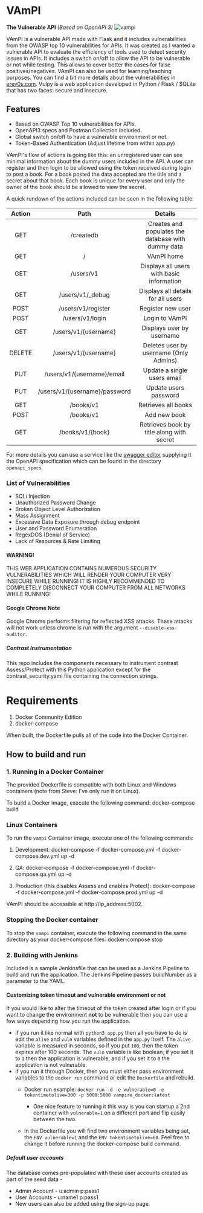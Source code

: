 # VAmPI
**The Vulnerable API** *(Based on OpenAPI 3)*
![vampi](https://i.imgur.com/zR0quKf.jpg)

VAmPI is a vulnerable API made with Flask and it includes vulnerabilities from the OWASP top 10 vulnerabilities for APIs. It was created as I wanted a vulnerable API to evaluate the efficiency of tools used to detect security issues in APIs. It includes a switch on/off to allow the API to be vulnerable or not while testing. This allows to cover better the cases for false positives/negatives. VAmPI can also be used for learning/teaching purposes. You can find a bit more details about the vulnerabilities in [erev0s.com](https://erev0s.com/blog/vampi-vulnerable-api-security-testing/).
Vulpy is a web application developed in Python / Flask / SQLite that has two faces: secure and insecure.

## Features
 - Based on OWASP Top 10 vulnerabilities for APIs.
 - OpenAPI3 specs and Postman Collection included.
 - Global switch on/off to have a vulnerable environment or not.
 - Token-Based Authentication (Adjust lifetime from within app.py)

VAmPI's flow of actions is going like this: an unregistered user can see minimal information about the dummy users included in the API. A user can register and then login to be allowed using the token received during login to post a book. For a book posted the data accepted are the title and a secret about that book. Each book is unique for every user and only the owner of the book should be allowed to view the secret.

A quick rundown of the actions included can be seen in the following table:

| **Action** |            **Path**           |                     **Details**                    |
|:----------:|:-----------------------------:|:--------------------------------------------------:|
|     GET    |           /createdb           | Creates and populates the database with dummy data |
|     GET    |               /               |                     VAmPI home                     |
|     GET    |           /users/v1           |      Displays all users with basic information     |
|     GET    |        /users/v1/_debug       |         Displays all details for all users         |
|    POST    |       /users/v1/register      |                  Register new user                 |
|    POST    |        /users/v1/login        |                   Login to VAmPI                   |
|     GET    |      /users/v1/{username}     |              Displays user by username             |
|   DELETE   |      /users/v1/{username}     |       Deletes user by username (Only Admins)       |
|     PUT    |   /users/v1/{username}/email  |             Update a single users email            |
|     PUT    | /users/v1/{username}/password |                Update users password               |
|     GET    |           /books/v1           |                 Retrieves all books                |
|    POST    |           /books/v1           |                    Add new book                    |
|     GET    |        /books/v1/{book}       |      Retrieves book by title along with secret     |

For more details you can use a service like the [swagger editor](https://editor.swagger.io) supplying it the OpenAPI specification which can be found in the directory `openapi_specs`.

### List of Vulnerabilities
 - SQLi Injection
 - Unauthorized Password Change
 - Broken Object Level Authorization
 - Mass Assignment
 - Excessive Data Exposure through debug endpoint
 - User and Password Enumeration
 - RegexDOS (Denial of Service)
 - Lack of Resources & Rate Limiting

#### WARNING!
THIS WEB APPLICATION CONTAINS NUMEROUS SECURITY VULNERABILITIES WHICH WILL RENDER YOUR COMPUTER VERY INSECURE WHILE RUNNING! IT IS HIGHLY RECOMMENDED TO COMPLETELY DISCONNECT YOUR COMPUTER FROM ALL NETWORKS WHILE RUNNING!

#### Google Chrome Note
Google Chrome performs filtering for reflected XSS attacks. These attacks will not work unless chrome is run with the argument `--disable-xss-auditor`.

##### Contrast Instrumentation 
This repo includes the components necessary to instrument contrast Assess/Protect with this Python application except for the contrast_security.yaml file containing the connection strings.


# Requirements

1. Docker Community Edition
2. docker-compose

When built, the Dockerfile pulls all of the code into the Docker Container. 

## How to build and run

### 1. Running in a Docker Container

The provided Dockerfile is compatible with both Linux and Windows containers (note from Steve: I've only run it on Linux).

To build a Docker image, execute the following command: docker-compose build

### Linux Containers

To run the `vampi` Container image, execute one of the following commands:

1. Development: docker-compose -f docker-compose.yml -f docker-compose.dev.yml up -d

2. QA: docker-compose -f docker-compose.yml -f docker-compose.qa.yml up -d

3. Production (this disables Assess and enables Protect): docker-compose -f docker-compose.yml -f docker-compose.prod.yml up -d

VAmPI should be accessible at http://ip_address:5002.


### Stopping the Docker container

To stop the `vampi` container, execute the following command in the same directory as your docker-compose files: docker-compose stop 

### 2. Building with Jenkins
Included is a sample Jenkinsfile that can be used as a Jenkins Pipeline to build and run the application. The Jenkins Pipeline passes buildNumber as a parameter to the YAML. 

#### Customizing token timeout and vulnerable environment or not
If you would like to alter the timeout of the token created after login or if you want to change the environment **not** to be vulnerable then you can use a few ways depending how you run the application.

 - If you run it like normal with `python3 app.py` then all you have to do is edit the `alive` and `vuln` variables defined in the `app.py` itself. The `alive` variable is measured in seconds, so if you put `100`, then the token expires after 100 seconds. The `vuln` variable is like boolean, if you set it to `1` then the application is vulnerable, and if you set it to `0` the application is not vulnerable.
 - If you run it through Docker, then you must either pass environment variables to the `docker run` command or edit the `Dockerfile` and rebuild. 
   - Docker run example: `docker run -d -e vulnerable=0 -e tokentimetolive=300 -p 5000:5000 vampire_docker:latest`
     - One nice feature to running it this way is you can startup a 2nd container with `vulnerable=1` on a different port and flip easily between the two.

   - In the Dockerfile you will find two environment variables being set, the `ENV vulnerable=1` and the `ENV tokentimetolive=60`. Feel free to change it before running the docker-compose build command.

##### Default user accounts
The database comes pre-populated with these user accounts created as part of the seed data -
* Admin Account - u:admin p:pass1 
* User Accounts - u:name1 p:pass1
* New users can also be added using the sign-up page.
